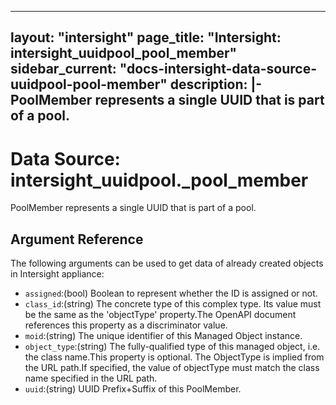 
---
layout: "intersight"
page_title: "Intersight: intersight_uuidpool_pool_member"
sidebar_current: "docs-intersight-data-source-uuidpool-pool-member"
description: |-
PoolMember represents a single UUID that is part of a pool.
---

# Data Source: intersight_uuidpool._pool_member
PoolMember represents a single UUID that is part of a pool.
## Argument Reference
The following arguments can be used to get data of already created objects in Intersight appliance:
* `assigned`:(bool) Boolean to represent whether the ID is assigned or not. 
* `class_id`:(string) The concrete type of this complex type. Its value must be the same as the 'objectType' property.The OpenAPI document references this property as a discriminator value. 
* `moid`:(string) The unique identifier of this Managed Object instance. 
* `object_type`:(string) The fully-qualified type of this managed object, i.e. the class name.This property is optional. The ObjectType is implied from the URL path.If specified, the value of objectType must match the class name specified in the URL path. 
* `uuid`:(string) UUID Prefix+Suffix of this PoolMember. 
